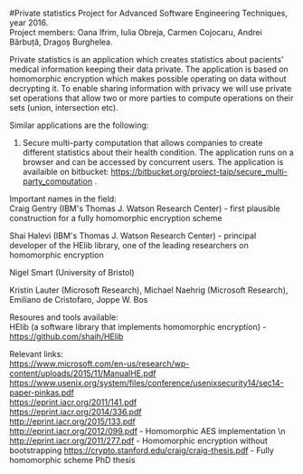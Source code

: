 #Private statistics
Project for Advanced Software Engineering Techniques, year 2016.  
Project members: Oana Ifrim, Iulia Obreja, Carmen Cojocaru, Andrei Bărbuță, Dragoș Burghelea.

Private statistics is an application which creates statistics about pacients' medical information keeping their data private.
The application is based on homomorphic encryption which makes possible operating on data without decrypting it. To enable sharing information with privacy we will use private set operations that allow two or more parties to compute operations on their sets (union, intersection etc).

Similar applications are the following:  
1. Secure multi-party computation that allows companies to create different statistics about their health condition. The application runs on a browser and can be accessed by concurrent users. The application is availaible on bitbucket: https://bitbucket.org/proiect-taip/secure_multi-party_computation .

Important names in the field:  
Craig Gentry (IBM's Thomas J. Watson Research Center) - first plausible construction for a fully homomorphic encryption scheme

Shai Halevi (IBM's Thomas J. Watson Research Center) - principal developer of the HElib library, one of the leading researchers on homomorphic encryption

Nigel Smart (University of Bristol)

Kristin Lauter (Microsoft Research), Michael Naehrig (Microsoft Research), Emiliano de Cristofaro, Joppe W. Bos

Resoures and tools available:  
HElib (a software library that implements homomorphic encryption) - https://github.com/shaih/HElib 

Relevant links:  
https://www.microsoft.com/en-us/research/wp-content/uploads/2015/11/ManualHE.pdf  
https://www.usenix.org/system/files/conference/usenixsecurity14/sec14-paper-pinkas.pdf  
https://eprint.iacr.org/2011/141.pdf  
https://eprint.iacr.org/2014/336.pdf  
http://eprint.iacr.org/2015/133.pdf  
http://eprint.iacr.org/2012/099.pdf - Homomorphic AES implementation \n
http://eprint.iacr.org/2011/277.pdf - Homomorphic encryption without bootstrapping 
https://crypto.stanford.edu/craig/craig-thesis.pdf - Fully homomorphic scheme PhD thesis

